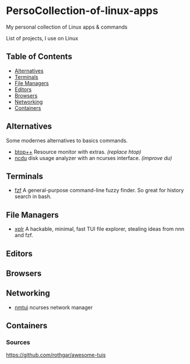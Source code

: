 # PersoCollection-of-linux-apps
My personal collection of Linux apps &amp; commands


List of projects, I use on Linux

## Table of Contents

- [Alternatives](#alternatives)
- [Terminals](#terminals)
- [File Managers](#filemamangers)
- [Editors](#editors)
- [Browsers](#browsers)
- [Networking](#networking)
- [Containers](#containers)


## <a name="alternatives"></a>Alternatives

Some modernes alternatives to basics commands.

- [btop++](https://github.com/aristocratos/btop) Resource monitor with extras. _(replace htop)_
- [ncdu](https://dev.yorhel.nl/ncdu) disk usage analyzer with an ncurses interface. _(improve du)_

## <a name="terminals"></a>Terminals

- [fzf](https://github.com/junegunn/fzf) A general-purpose command-line fuzzy finder. So great for history search in bash.


## <a name="filemanagers"></a>File Managers

- [xplr](https://github.com/sayanarijit/xplr) A hackable, minimal, fast TUI file explorer, stealing ideas from nnn and fzf.


## <a name="editors"></a>Editors


## <a name="browsers"></a>Browsers


## <a name="networking"></a>Networking

- [nmtui](https://developer.gnome.org/NetworkManager/stable/nmtui.html) ncurses network manager


## <a name="containers"></a>Containers




### Sources

https://github.com/rothgar/awesome-tuis
